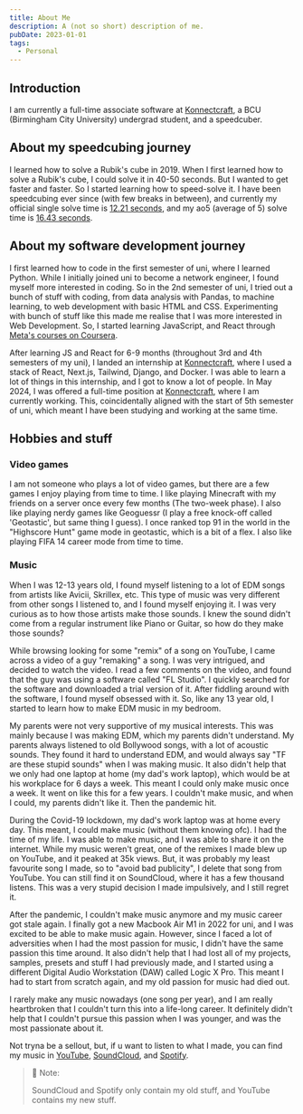```yaml
---
title: About Me
description: A (not so short) description of me.
pubDate: 2023-01-01
tags:
  - Personal
---
```


## Introduction

I am currently a full-time associate software at [Konnectcraft](https://konnectcraft.ca/), a BCU (Birmingham City University) undergrad student, and a speedcuber.

## About my speedcubing journey

I learned how to solve a Rubik's cube in 2019. When I first learned how to solve a Rubik's cube, I could solve it in 40-50 seconds. But I wanted to get faster and faster. So I started learning how to speed-solve it. I have been speedcubing ever since (with few breaks in between), and currently my official single solve time is [12.21 seconds](https://www.worldcubeassociation.org/persons/2022BAJR01), and my ao5 (average of 5) solve time is [16.43 seconds](https://www.worldcubeassociation.org/persons/2022BAJR01).

## About my software development journey

I first learned how to code in the first semester of uni, where I learned Python. While I initially joined uni to become a network engineer, I found myself more interested in coding. So in the 2nd semester of uni, I tried out a bunch of stuff with coding, from data analysis with Pandas, to machine learning, to web development with basic HTML and CSS. Experimenting with bunch of stuff like this made me realise that I was more interested in Web Development. So, I started learning JavaScript, and React through [Meta's courses on Coursera](https://www.coursera.org/professional-certificates/meta-front-end-developer).

After learning JS and React for 6-9 months (throughout 3rd and 4th semesters of my uni), I landed an internship at [Konnectcraft](https://konnectcraft.ca/), where I used a stack of React, Next.js, Tailwind, Django, and Docker. I was able to learn a lot of things in this internship, and I got to know a lot of people. In May 2024, I was offered a full-time position at [Konnectcraft](https://konnectcraft.ca), where I am currently working. This, coincidentally aligned with the start of 5th semester of uni, which meant I have been studying and working at the same time.

## Hobbies and stuff

### Video games

I am not someone who plays a lot of video games, but there are a few games I enjoy playing from time to time. I like playing Minecraft with my friends on a server once every few months (The two-week phase). I also like playing nerdy games like Geoguessr (I play a free knock-off called 'Geotastic', but same thing I guess). I once ranked top 91 in the world in the "Highscore Hunt" game mode in geotastic, which is a bit of a flex. I also like playing FIFA 14 career mode from time to time.

### Music

When I was 12-13 years old, I found myself listening to a lot of EDM songs from artists like Avicii, Skrillex, etc. This type of music was very different from other songs I listened to, and I found myself enjoying it. I was very curious as to how those artists make those sounds. I knew the sound didn't come from a regular instrument like Piano or Guitar, so how do they make those sounds?

While browsing looking for some "remix" of a song on YouTube, I came across a video of a guy "remaking" a song. I was very intrigued, and decided to watch the video. I read a few comments on the video, and found that the guy was using a software called "FL Studio". I quickly searched for the software and downloaded a trial version of it. After fiddling around with the software, I found myself obsessed with it. So, like any 13 year old, I started to learn how to make EDM music in my bedroom.

My parents were not very supportive of my musical interests. This was mainly because I was making EDM, which my parents didn't understand. My parents always listened to old Bollywood songs, with a lot of acoustic sounds. They found it hard to understand EDM, and would always say "TF are these stupid sounds" when I was making music. It also didn't help that we only had one laptop at home (my dad's work laptop), which would be at his workplace for 6 days a week. This meant I could only make music once a week. It went on like this for a few years. I couldn't make music, and when I could, my parents didn't like it. Then the pandemic hit.

During the Covid-19 lockdown, my dad's work laptop was at home every day. This meant, I could make music (without them knowing ofc). I had the time of my life. I was able to make music, and I was able to share it on the internet. While my music weren't great, one of the remixes I made blew up on YouTube, and it peaked at 35k views. But, it was probably my least favourite song I made, so to "avoid bad publicity", I delete that song from YouTube. You can still find it on SoundCloud, where it has a few thousand listens. This was a very stupid decision I made impulsively, and I still regret it.

After the pandemic, I couldn't make music anymore and my music career got stale again. I finally got a new Macbook Air M1 in 2022 for uni, and I was excited to be able to make music again. However, since I faced a lot of adversities when I had the most passion for music, I didn't have the same passion this time around. It also didn't help that I had lost all of my projects, samples, presets and stuff I had previously made, and I started using a different Digital Audio Workstation (DAW) called Logic X Pro. This meant I had to start from scratch again, and my old passion for music had died out.

I rarely make any music nowadays (one song per year), and I am really heartbroken that I couldn't turn this into a life-long career. It definitely didn't help that I couldn't pursue this passion when I was younger, and was the most passionate about it.

Not tryna be a sellout, but, if u want to listen to what I made, you can find my music in [YouTube](https://youtu.be/rnkyv7iTG4U), [SoundCloud](https://on.soundcloud.com/SJwLi8spWeofj7do8), and [Spotify](https://open.spotify.com/artist/5nuVlgHuIyzj2PisvrZB8v?si=M_74XeTQS8SsUDFRkdobGw).

> 📘 Note:
>
> SoundCloud and Spotify only contain my old stuff, and YouTube contains my new stuff.
